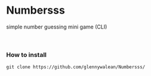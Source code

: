 # Numbersss
simple number guessing mini game (CLI)
</br></br></br>

### How to install
`git clone https://github.com/glennywalean/Numbersss/`
